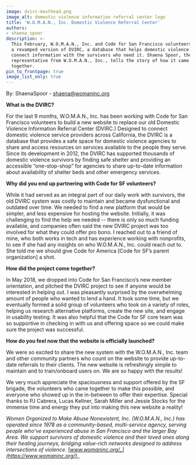 ```yaml
---
image: dvirc-masthead.png
image_alt: domestic violence information referral center logo
title: 'W.O.M.A.N., Inc. Domestic Violence Referral Center'
authors:
- shaena_spoor
description: >-
  This February, W.O.M.A.N., Inc. and Code for San Francisco volunteers launched
  a revamped version of DVIRC, a database that helps domestic violence agencies
  connect information with the survivors who need it. Shaena Spoor, the project
  representative from W.O.M.A.N., Inc., tells the story of how it came
  together.
pin_to_frontpage: true
image_list_only: true
---
```

By: ShaenaSpoor - shaena@womaninc.org

**What is the DVIRC?**

For the last 9 months, W.O.M.A.N., Inc. has been working with Code for San Francisco volunteers to build a new website to replace our old Domestic Violence Information Referral Center (DVIRC.) Designed to connect domestic violence service providers across California, the DVIRC is a database that provides a safe space for domestic violence agencies to share and access resources on services available to the people they serve. Since its development in 2012, the DVIRC has supported thousands of domestic violence survivors by finding safe shelter and providing an accessible “one-stop-shop” for agencies to share up-to-date information about availability of shelter beds and other emergency services.

**Why did you end up partnering with Code for SF volunteers?**

While it had served as an integral part of our daily work with survivors, the old DVIRC system was costly to maintain and became dysfunctional and outdated over time. We needed to find a new platform that would be simpler, and less expensive for hosting the website. Initially, it was challenging to find the help we needed -- there is only so much funding available, and companies often said the new DVIRC project was too involved for what they could offer pro bono. I reached out to a friend of mine, who both works in tech and has experience working with nonprofits, to see if she had any insights on who W.O.M.A.N., Inc. could reach out to. She told me we should give Code for America \[Code for SF’s parent organization] a shot.

**How did the project come together?**

In May 2018, we dropped into Code for San Francisco’s new member orientation, and pitched the DVIRC project to see if anyone would be interested in helping out. I was pleasantly surprised by the overwhelming amount of people who wanted to lend a hand. It took some time, but we eventually formed a solid group of volunteers who took on a variety of roles, helping us research alternative platforms, create the new site, and engage in usability testing. It was also helpful that the Code for SF core team was so supportive in checking in with us and offering space so we could make sure the project was successful.

**How do you feel now that the website is officially launched?**

We were so excited to share the new system with the W.O.M.A.N., Inc. team and other community partners who count on the website to provide up-to-date referrals to their clients. The new website is refreshingly simple to maintain and to train/onboard users on. We are so happy with the results!

We very much appreciate the spaciousness and support offered by the SF brigade, the volunteers who came together to make this possible, and everyone who showed up in the in-between to offer their expertise. Special thanks to PJ Cabrera, Lucas Kellner, Sarah Miller and Jessie Stocks for the immense time and energy they put into making this new website a reality!

_Women Organized to Make Abuse Nonexistent, Inc. (W.O.M.A.N., Inc.) has operated since 1978 as a community-based, multi-service agency, serving people who’ve experienced abuse in San Francisco and the larger Bay Area. We support survivors of domestic violence and their loved ones along their healing journeys, bridging value-rich networks designed to address intersections of violence._  [_www.womaninc.org/_](https://www.womaninc.org/)__
